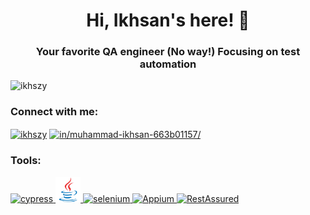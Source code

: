 <h1 align="center">Hi, Ikhsan's here! 👋</h1>
<h3 align="center">Your favorite QA engineer (No way!) Focusing on test automation</h3>

<p align="left"> <img src="https://komarev.com/ghpvc/?username=ikhszy&label=Profile%20views&color=0e75b6&style=flat" alt="ikhszy" /> </p>

<h3 align="left">Connect with me:</h3>
<p align="left">
<a href="https://twitter.com/ikhszy" target="blank"><img align="center" src="https://raw.githubusercontent.com/rahuldkjain/github-profile-readme-generator/master/src/images/icons/Social/twitter.svg" alt="ikhszy" height="30" width="40" /></a>
<a href="https://linkedin.com/in/muhammad-ikhsan-663b01157/" target="blank"><img align="center" src="https://raw.githubusercontent.com/rahuldkjain/github-profile-readme-generator/master/src/images/icons/Social/linked-in-alt.svg" alt="in/muhammad-ikhsan-663b01157/" height="30" width="40" /></a>
</p>

<h3 align="left">Tools:</h3>
<p align="left"> <a href="https://www.cypress.io" target="_blank" rel="noreferrer"> <img src="https://raw.githubusercontent.com/simple-icons/simple-icons/6e46ec1fc23b60c8fd0d2f2ff46db82e16dbd75f/icons/cypress.svg" alt="cypress" width="40" height="40"/> </a> <a href="https://www.java.com" target="_blank" rel="noreferrer"> <img src="https://raw.githubusercontent.com/devicons/devicon/master/icons/java/java-original.svg" alt="java" width="40" height="40"/> </a> <a href="https://www.selenium.dev" target="_blank" rel="noreferrer"> <img src="https://raw.githubusercontent.com/detain/svg-logos/780f25886640cef088af994181646db2f6b1a3f8/svg/selenium-logo.svg" alt="selenium" width="40" height="40"/> </a> <a href="http://appium.io/" target="_blank" rel="noreferrer"> <img src="https://github.com/ikhszy/ikhszy/assets/57410839/e8da1bdb-f3f5-4618-a418-333964e4a2d1" alt="Appium" width="40" height="40"/> </a> <a href="https://rest-assured.io/" target="_blank" rel="noreferrer"> <img src="https://github.com/ikhszy/ikhszy/assets/57410839/22cae94b-4dba-4670-a4a7-a071afcd0613" alt="RestAssured" width="40" height="40"/> </a> </p>
